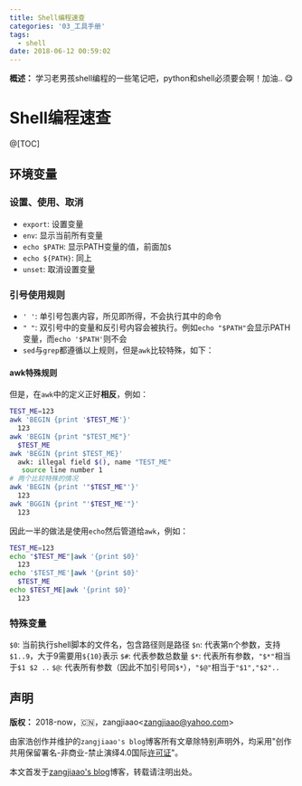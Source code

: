 ```yaml
---
title: Shell编程速查
categories: '03_工具手册'
tags:
  - shell
date: 2018-06-12 00:59:02
---
```


**概述：** 学习老男孩shell编程的一些笔记吧，python和shell必须要会啊！加油.. :yum:

<!-- more -->

# Shell编程速查

@[TOC]

## 环境变量

### 设置、使用、取消

- `export`: 设置变量
- `env`: 显示当前所有变量
- `echo $PATH`: 显示PATH变量的值，前面加`$`
- `echo ${PATH}`: 同上
- `unset`: 取消设置变量

### 引号使用规则

- `' '`: 单引号包裹内容，所见即所得，不会执行其中的命令
- `" "`: 双引号中的变量和反引号内容会被执行。例如`echo "$PATH"`会显示PATH变量，而`echo '$PATH'`则不会
- `sed`与`grep`都遵循以上规则，但是`awk`比较特殊，如下：

#### awk特殊规则

但是，在`awk`中的定义正好**相反**，例如：

``` bash
TEST_ME=123
awk 'BEGIN {print '$TEST_ME'}'
  123
awk 'BEGIN {print "$TEST_ME"}'
  $TEST_ME
awk 'BEGIN {print $TEST_ME}'
  awk: illegal field $(), name "TEST_ME"
   source line number 1
# 两个比较特殊的情况
awk 'BEGIN {print '"$TEST_ME"'}'
  123
awk 'BGGIN {print "'$TEST_ME'"}'
  123
```

因此一半的做法是使用`echo`然后管道给`awk`，例如：

``` bash
TEST_ME=123
echo "$TEST_ME"|awk '{print $0}'
  123
echo '$TEST_ME'|awk '{print $0}'
  $TEST_ME
echo $TEST_ME|awk '{print $0}'
  123
```

### 特殊变量

`$0`: 当前执行shell脚本的文件名，包含路径则是路径
`$n`: 代表第n个参数，支持`$1..9`，大于9需要用`${10}`表示
`$#`: 代表参数总数量
`$*`: 代表所有参数，`"$*"`相当于`$1 $2 ..`
`$@`: 代表所有参数（因此不加引号同`$*`），`"$@"`相当于`"$1","$2"..`

## 声明

**版权：** 2018-now，:cn:，zangjiaao\<zangjiaao@yahoo.com>

由家浩创作并维护的`zangjiaao's blog`博客所有文章除特别声明外，均采用"创作共用保留署名-非商业-禁止演绎4.0国际[许可证](https://creativecommons.org/licenses/by-nc-nd/4.0/deed.zh)"。

本文首发于[zangjiaao's blog](https://blog.zangjiaao.cn/)博客，转载请注明出处。
